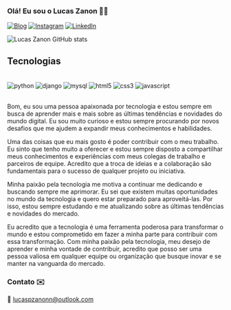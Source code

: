 ### Olá! Eu sou o Lucas Zanon 🤙🏻

[![Blog](https://img.shields.io/website?label=LucasZanon&style=for-the-badge&url=https://lucaszan0n.github.io/LucasZanon_Projeto/)](https://lucaszan0n.github.io/LucasZanon_Projeto/)
[![Instagram](https://img.shields.io/badge/Instagram-E4405F?style=for-the-badge&logo=instagram&logoColor=white)](https://instagram.com/zanon_lucas)
[![LinkedIn](https://img.shields.io/badge/LinkedIn-0077B5?style=for-the-badge&logo=linkedin&logoColor=white)](https://www.linkedin.com/in/zanon-lucas/)

![Lucas Zanon GitHub stats](https://github-readme-stats.vercel.app/api?username=LucasZan0n&show_icons=true&theme=dark)

## Tecnologias

<div style="display inline_block"><br/>
<img align="center" alt="python" src="https://img.shields.io/badge/Python-14354C?style=for-the-badge&logo=python&logoColor=white" />
<img align="center" alt="django" src="https://img.shields.io/badge/Django-092E20?style=for-the-badge&logo=django&logoColor=white" />
<img align="center" alt="mysql" src="https://img.shields.io/badge/MySQL-00000F?style=for-the-badge&logo=mysql&logoColor=white" />
<img align="center" alt="html5" src="https://img.shields.io/badge/HTML5-E34F26?style=for-the-badge&logo=html5&logoColor=white" />
<img align="center" alt="css3" src="https://img.shields.io/badge/CSS3-1572B6?style=for-the-badge&logo=css3&logoColor=white" />
<img align="center" alt="javascript" src="https://img.shields.io/badge/JavaScript-323330?style=for-the-badge&logo=javascript&logoColor=F7DF1E" />
</div><br/>

Bom, eu sou uma pessoa apaixonada por tecnologia e estou sempre em busca de aprender mais e mais sobre as últimas tendências e novidades do mundo digital. Eu sou muito curioso e estou sempre procurando por novos desafios que me ajudem a expandir meus conhecimentos e habilidades.

Uma das coisas que eu mais gosto é poder contribuir com o meu trabalho. Eu sinto que tenho muito a oferecer e estou sempre disposto a compartilhar meus conhecimentos e experiências com meus colegas de trabalho e parceiros de equipe. Acredito que a troca de ideias e a colaboração são fundamentais para o sucesso de qualquer projeto ou iniciativa.

Minha paixão pela tecnologia me motiva a continuar me dedicando e buscando sempre me aprimorar. Eu sei que existem muitas oportunidades no mundo da tecnologia e quero estar preparado para aproveitá-las. Por isso, estou sempre estudando e me atualizando sobre as últimas tendências e novidades do mercado.

Eu acredito que a tecnologia é uma ferramenta poderosa para transformar o mundo e estou comprometido em fazer a minha parte para contribuir com essa transformação. Com minha paixão pela tecnologia, meu desejo de aprender e minha vontade de contribuir, acredito que posso ser uma pessoa valiosa em qualquer equipe ou organização que busque inovar e se manter na vanguarda do mercado.

### Contato ✉️

 📨 lucaspzanonn@outlook.com

